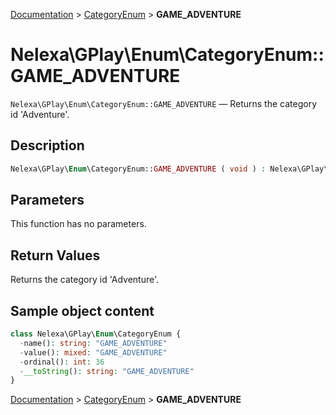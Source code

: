 [Documentation](../../README.md) > [CategoryEnum](README.md) > **GAME_ADVENTURE**

# Nelexa\GPlay\Enum\CategoryEnum::GAME_ADVENTURE
`Nelexa\GPlay\Enum\CategoryEnum::GAME_ADVENTURE` — Returns the category id 'Adventure'.

## Description
```php
Nelexa\GPlay\Enum\CategoryEnum::GAME_ADVENTURE ( void ) : Nelexa\GPlay\Enum\CategoryEnum
```

## Parameters
This function has no parameters.

## Return Values
Returns the category id 'Adventure'.

## Sample object content
```php
class Nelexa\GPlay\Enum\CategoryEnum {
  -name(): string: "GAME_ADVENTURE"
  -value(): mixed: "GAME_ADVENTURE"
  -ordinal(): int: 36
  -__toString(): string: "GAME_ADVENTURE"
}
```

[Documentation](../../README.md) > [CategoryEnum](README.md) > **GAME_ADVENTURE**
